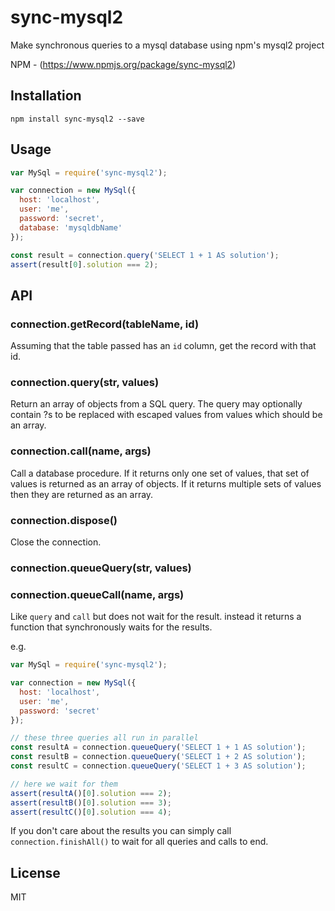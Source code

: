 # sync-mysql2
Make synchronous queries to a mysql database using npm's mysql2 project

NPM - (https://www.npmjs.org/package/sync-mysql2)

## Installation

```
npm install sync-mysql2 --save
```

## Usage

```js
var MySql = require('sync-mysql2');

var connection = new MySql({
  host: 'localhost',
  user: 'me',
  password: 'secret',
  database: 'mysqldbName'
});

const result = connection.query('SELECT 1 + 1 AS solution');
assert(result[0].solution === 2);
```

## API

### connection.getRecord(tableName, id)

Assuming that the table passed has an `id` column, get the record with that id.

### connection.query(str, values)

Return an array of objects from a SQL query. The query may optionally contain ?s to be replaced with escaped values from values which should be an array.

### connection.call(name, args)

Call a database procedure. If it returns only one set of values, that set of values is returned as an array of objects. If it returns multiple sets of values then they are returned as an array.

### connection.dispose()

Close the connection.


### connection.queueQuery(str, values)
### connection.queueCall(name, args)

Like `query` and `call` but does not wait for the result. instead it returns a function that synchronously waits for the results.

e.g.

```js
var MySql = require('sync-mysql2');

var connection = new MySql({
  host: 'localhost',
  user: 'me',
  password: 'secret'
});

// these three queries all run in parallel
const resultA = connection.queueQuery('SELECT 1 + 1 AS solution');
const resultB = connection.queueQuery('SELECT 1 + 2 AS solution');
const resultC = connection.queueQuery('SELECT 1 + 3 AS solution');

// here we wait for them
assert(resultA()[0].solution === 2);
assert(resultB()[0].solution === 3);
assert(resultC()[0].solution === 4);
```

If you don't care about the results you can simply call `connection.finishAll()` to wait for all queries and calls to end.

## License

MIT
